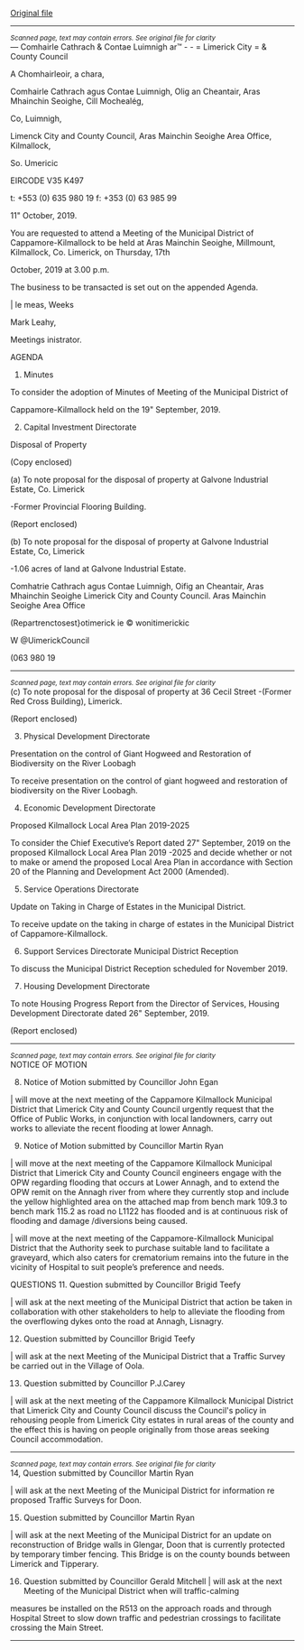 [Original file](https://www.limerick.ie/sites/default/files/media/documents/2019-10/03%20Agenda%20Oct%202019%20Meeting.pdf)

---
*<small>Scanned page, text may contain errors. See original file for clarity</small>*  
— Comhairle Cathrach
& Contae Luimnigh
ar™ - -
= Limerick City
= & County Council

A Chomhairleoir, a chara,

Comhairle Cathrach agus Contae Luimnigh,
Olig an Cheantair, Aras Mhainchin Seoighe,
Cill Mochealég,

Co, Luimnigh,

Limenck City and County Council,
Aras Mainchin Seoighe Area Office,
Kilmallock,

So. Umericic

EIRCODE V35 K497

t: +553 (0) 635 980 19
f: +353 (0) 63 985 99

11" October, 2019.

You are requested to attend a Meeting of the Municipal District of Cappamore-Kilmallock to be
held at Aras Mainchin Seoighe, Millmount, Kilmallock, Co. Limerick, on Thursday, 17th

October, 2019 at 3.00 p.m.

The business to be transacted is set out on the appended Agenda.

| le meas,
Weeks

Mark Leahy,

Meetings inistrator.

AGENDA

1. Minutes

To consider the adoption of Minutes of Meeting of the Municipal District of

Cappamore-Kilmallock held on the 19" September, 2019.

2. Capital Investment Directorate

Disposal of Property

(Copy enclosed)

(a) To note proposal for the disposal of property at Galvone Industrial Estate, Co. Limerick

-Former Provincial Flooring Building.

(Report enclosed)

(b) To note proposal for the disposal of property at Galvone Industrial Estate, Co, Limerick

-1.06 acres of land at Galvone Industrial Estate.

Comhatrie Cathrach agus Contae Luimnigh, Oifig an Cheantair, Aras Mhainchin Seoighe
Limerick City and County Council. Aras Mainchin Seoighe Area Office

(Repartrenctosest}otimerick ie
© wonitimerickic

W @UimerickCouncil

(063 980 19


---
*<small>Scanned page, text may contain errors. See original file for clarity</small>*  
(c) To note proposal for the disposal of property at 36 Cecil Street
-(Former Red Cross Building), Limerick.

(Report enclosed)

3. Physical Development Directorate

Presentation on the control of Giant Hogweed and Restoration of
Biodiversity on the River Loobagh

To receive presentation on the control of giant hogweed and restoration of biodiversity
on the River Loobagh.

4. Economic Development Directorate

Proposed Kilmallock Local Area Plan 2019-2025

To consider the Chief Executive’s Report dated 27" September, 2019 on the proposed
Kilmallock Local Area Plan 2019 -2025 and decide whether or not to make or amend the
proposed Local Area Plan in accordance with Section 20 of the Planning and
Development Act 2000 (Amended).

5. Service Operations Directorate

Update on Taking in Charge of Estates in the Municipal District.

To receive update on the taking in charge of estates in the Municipal District of
Cappamore-Kilmallock.

6. Support Services Directorate
Municipal District Reception

To discuss the Municipal District Reception scheduled for November 2019.

7. Housing Development Directorate

To note Housing Progress Report from the Director of Services, Housing Development
Directorate dated 26" September, 2019.

(Report enclosed)


---
*<small>Scanned page, text may contain errors. See original file for clarity</small>*  
NOTICE OF MOTION

8. Notice of Motion submitted by Councillor John Egan

| will move at the next meeting of the Cappamore Kilmallock Municipal District that
Limerick City and County Council urgently request that the Office of Public Works, in
conjunction with local landowners, carry out works to alleviate the recent flooding at
lower Annagh.

9. Notice of Motion submitted by Councillor Martin Ryan

| will move at the next meeting of the Cappamore Kilmallock Municipal District that
Limerick City and County Council engineers engage with the OPW regarding flooding
that occurs at Lower Annagh, and to extend the OPW remit on the Annagh river from
where they currently stop and include the yellow highlighted area on the attached map
from bench mark 109.3 to bench mark 115.2 as road no L1122 has flooded and is at
continuous risk of flooding and damage /diversions being caused.

| will move at the next meeting of the Cappamore-Kilmallock Municipal District that the
Authority seek to purchase suitable land to facilitate a graveyard, which also caters for
crematorium remains into the future in the vicinity of Hospital to suit people’s
preference and needs.

QUESTIONS
11. Question submitted by Councillor Brigid Teefy

| will ask at the next meeting of the Municipal District that action be taken in
collaboration with other stakeholders to help to alleviate the flooding from the
overflowing dykes onto the road at Annagh, Lisnagry.

12. Question submitted by Councillor Brigid Teefy

| will ask at the next Meeting of the Municipal District that a Traffic Survey be carried
out in the Village of Oola.

13. Question submitted by Councillor P.J.Carey

| will ask at the next meeting of the Cappamore Kilmallock Municipal District that
Limerick City and County Council discuss the Council's policy in rehousing people from
Limerick City estates in rural areas of the county and the effect this is having on people
originally from those areas seeking Council accommodation.


---
*<small>Scanned page, text may contain errors. See original file for clarity</small>*  
14, Question submitted by Councillor Martin Ryan

| will ask at the next Meeting of the Municipal District for information re proposed
Traffic Surveys for Doon.

15. Question submitted by Councillor Martin Ryan

| will ask at the next Meeting of the Municipal District for an update on reconstruction
of Bridge walls in Glengar, Doon that is currently protected by temporary timber
fencing. This Bridge is on the county bounds between Limerick and Tipperary.

16. Question submitted by Councillor Gerald Mitchell
| will ask at the next Meeting of the Municipal District when will traffic-calming

measures be installed on the R513 on the approach roads and through Hospital Street
to slow down traffic and pedestrian crossings to facilitate crossing the Main Street.


---
